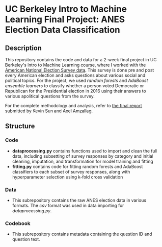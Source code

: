# UC Berkeley Intro to Machine Learning Final Project: ANES Election Data Classification
 
## Description

This repository contains the code and data for a 2-week final project in UC Berkeley's Intro to Machine Learning course, where I worked with the [American National Election Survey data](https://electionstudies.org/data-center/2016-time-series-study/). This survey is done pre and post every American election and asks questions about various social and political topics. For the project, we used *random forests* and *AdaBoost ensemble learners* to classify whether a person voted Democratic or Republican for the Presidential election in 2016 using their answers to various apolitical questions from the survey. 

For the complete methodology and analysis, refer to [the final report](CS289-Final-Report.pdf) submitted by Kevin Sun and Axel Amzallag. 

## Structure
### Code
+ **dataprocessing.py** contains functions used to import and clean the full data, including subsetting of survey responses by category and initial cleaning, imputation, and transformation for model training and fitting
+ **fitting.py** contains code for fitting random forests and AdaBoost classifiers to each subset of survey responses, along with hyperparameter selection using k-fold cross validation


### Data
+ This subrepository contains the raw ANES election data in various formats. The *csv* format was used in data importing for *dataprocessing.py*. 

### Codebook
+ This subrepository contains metadata containing the question ID and question text. 
